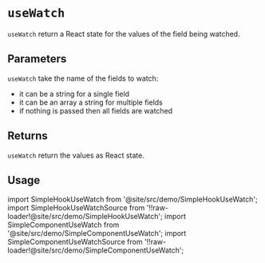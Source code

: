 # `useWatch`

`useWatch` return a React state for the values of the field being watched.

## Parameters

`useWatch` take the name of the fields to watch:

- it can be a string for a single field
- it can be an array a string for multiple fields
- if nothing is passed then all fields are watched

## Returns

`useWatch` return the values as React state.

## Usage

import SimpleHookUseWatch from '@site/src/demo/SimpleHookUseWatch';
import SimpleHookUseWatchSource from '!!raw-loader!@site/src/demo/SimpleHookUseWatch';
import SimpleComponentUseWatch from '@site/src/demo/SimpleComponentUseWatch';
import SimpleComponentUseWatchSource from '!!raw-loader!@site/src/demo/SimpleComponentUseWatch';

<DemoTabs Component={SimpleComponentUseWatch} Hook={SimpleHookUseWatch} componentCode={SimpleComponentUseWatchSource} componentMetastring="{12,28,34}" hookCode={SimpleHookUseWatchSource} hookMetastring="{13,34,42}" withModes withRevalidateModes />
